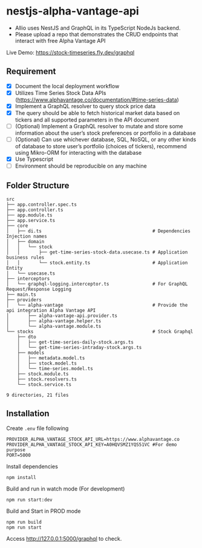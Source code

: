 # nestjs-alpha-vantage-api
- Allio uses NestJS and GraphQL in its TypeScript NodeJs backend.
- Please upload a repo that demonstrates the CRUD endpoints that interact with free
Alpha Vantage API

Live Demo: https://stock-timeseries.fly.dev/graphql

## Requirement
- [x] Document the local deployment workflow
- [x] Utilizes Time Series Stock Data APIs
(https://www.alphavantage.co/documentation/#time-series-data)
- [x] Implement a GraphQL resolver to query stock price data
- [x] The query should be able to fetch historical market data based on tickers and all
supported parameters in the API document
- [ ] (Optional) Implement a GraphQL resolver to mutate and store some information
about the user’s stock preferences or portfolio in a database
- [ ] (Optional) Can use whichever database, SQL, NoSQL, or any other kinds of
database to store user’s portfolio (choices of tickers), recommend using
Mikro-ORM for interacting with the database
- [x] Use Typescript
- [ ] Environment should be reproducible on any machine

## Folder Structure
```
src
├── app.controller.spec.ts
├── app.controller.ts
├── app.module.ts
├── app.service.ts
├── core 
│   ├── di.ts                                         # Dependencies Injection names
│   ├── domain
│   │   └── stock
│   │       ├── get-time-series-stock-data.usecase.ts # Application business rules
│   │       └── stock.entity.ts                       # Application Entity
│   └── usecase.ts
├── interceptors
│   └── graphql-logging.interceptor.ts                # For GraphQL Request/Response Logging
├── main.ts
├── providers
│   └── alpha-vantage                                 # Provide the api integration Alpha Vantage API
│       ├── alpha-vantage-api.provider.ts
│       ├── alpha-vantage.helper.ts
│       └── alpha-vantage.module.ts
└── stocks                                            # Stock Graphql
    ├── dto
    │   ├── get-time-series-daily-stock.args.ts
    │   └── get-time-series-intraday-stock.args.ts
    ├── models
    │   ├── metadata.model.ts
    │   ├── stock.model.ts
    │   └── time-series.model.ts
    ├── stock.module.ts
    ├── stock.resolvers.ts
    └── stock.service.ts

9 directories, 21 files

```


## Installation

Create `.env` file following
```
PROVIDER_ALPHA_VANTAGE_STOCK_API_URL=https://www.alphavantage.co
PROVIDER_ALPHA_VANTAGE_STOCK_API_KEY=A0HQVSMZ1YQS51VC #For demo purpose
PORT=5000
```

Install dependencies

```
npm install
```

Build and run in watch mode (For development)

```
npm run start:dev
```

Build and Start in PROD mode
```
npm run build
npm run start
```

Access http://127.0.0.1:5000/graphql to check.